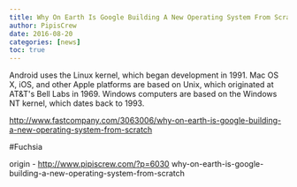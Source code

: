 ```yaml
---
title: Why On Earth Is Google Building A New Operating System From Scratch?
author: PipisCrew
date: 2016-08-20
categories: [news]
toc: true
---
```


Android uses the Linux kernel, which began development in 1991. Mac OS X, iOS, and other Apple platforms are based on Unix, which originated at AT&T's Bell Labs in 1969. Windows computers are based on the Windows NT kernel, which dates back to 1993.

http://www.fastcompany.com/3063006/why-on-earth-is-google-building-a-new-operating-system-from-scratch

#Fuchsia

origin - http://www.pipiscrew.com/?p=6030 why-on-earth-is-google-building-a-new-operating-system-from-scratch